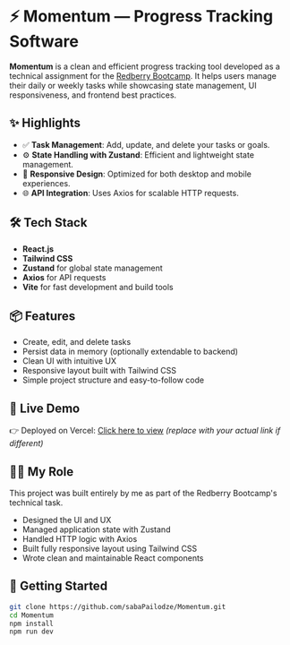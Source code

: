 # ⚡ Momentum — Progress Tracking Software

**Momentum** is a clean and efficient progress tracking tool developed as a technical assignment for the [Redberry Bootcamp](https://redberry.institute). It helps users manage their daily or weekly tasks while showcasing state management, UI responsiveness, and frontend best practices.

## ✨ Highlights

- ✅ **Task Management**: Add, update, and delete your tasks or goals.
- ⚙️ **State Handling with Zustand**: Efficient and lightweight state management.
- 📱 **Responsive Design**: Optimized for both desktop and mobile experiences.
- 🌐 **API Integration**: Uses Axios for scalable HTTP requests.

## 🛠 Tech Stack

- **React.js**
- **Tailwind CSS**
- **Zustand** for global state management
- **Axios** for API requests
- **Vite** for fast development and build tools

## 📦 Features

- Create, edit, and delete tasks
- Persist data in memory (optionally extendable to backend)
- Clean UI with intuitive UX
- Responsive layout built with Tailwind CSS
- Simple project structure and easy-to-follow code

## 🔗 Live Demo

👉 Deployed on Vercel: [Click here to view](https://momentum-saba.vercel.app/) *(replace with your actual link if different)*

## 👨‍💻 My Role

This project was built entirely by me as part of the Redberry Bootcamp's technical task.

- Designed the UI and UX
- Managed application state with Zustand
- Handled HTTP logic with Axios
- Built fully responsive layout using Tailwind CSS
- Wrote clean and maintainable React components

## 🧪 Getting Started

```bash
git clone https://github.com/sabaPailodze/Momentum.git
cd Momentum
npm install
npm run dev
